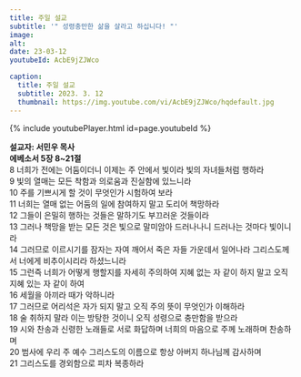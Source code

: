 ```yaml
---
title: 주일 설교
subtitle: '" 성령충만한 삶을 살라고 하십니다! "'
image: 
alt:
date: 23-03-12
youtubeId: AcbE9jZJWco

caption:
  title: 주일 설교
  subtitle: 2023. 3. 12
  thumbnail: https://img.youtube.com/vi/AcbE9jZJWco/hqdefault.jpg
---
```

{% include youtubePlayer.html id=page.youtubeId %}

**설교자: 서민우 목사**  
**에베소서 5장 8~21절**  
8 너희가 전에는 어둠이더니 이제는 주 안에서 빛이라 빛의 자녀들처럼 행하라  
9 빛의 열매는 모든 착함과 의로움과 진실함에 있느니라  
10 주를 기쁘시게 할 것이 무엇인가 시험하여 보라  
11 너희는 열매 없는 어둠의 일에 참여하지 말고 도리어 책망하라  
12 그들이 은밀히 행하는 것들은 말하기도 부끄러운 것들이라  
13 그러나 책망을 받는 모든 것은 빛으로 말미암아 드러나나니 드러나는 것마다 빛이니라  
14 그러므로 이르시기를 잠자는 자여 깨어서 죽은 자들 가운데서 일어나라 그리스도께서 너에게 비추이시리라 하셨느니라  
15 그런즉 너희가 어떻게 행할지를 자세히 주의하여 지혜 없는 자 같이 하지 말고 오직 지혜 있는 자 같이 하여  
16 세월을 아끼라 때가 악하니라  
17 그러므로 어리석은 자가 되지 말고 오직 주의 뜻이 무엇인가 이해하라  
18 술 취하지 말라 이는 방탕한 것이니 오직 성령으로 충만함을 받으라  
19 시와 찬송과 신령한 노래들로 서로 화답하며 너희의 마음으로 주께 노래하며 찬송하며  
20 범사에 우리 주 예수 그리스도의 이름으로 항상 아버지 하나님께 감사하며  
21 그리스도를 경외함으로 피차 복종하라
